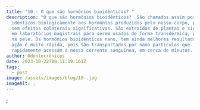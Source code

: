 ```yaml
---
title: "10 - O que são hormônios bioidênticos? "
description: "O que são hormônios bioidênticos?  São chamados assim por serem
  idênticos biologicamente aos hormônios produzidos pelo nosso corpo, portanto,
  sem efeitos colaterais significativos. São extraídos de plantas e sintetizados
  em laboratórios magistrais para serem usados de forma transdérmica, passados
  na pele. Os hormônios bioidênticos nano, tem ainda melhores resultados pois a
  ação é muito rápida, pois são transportados por nano partículas que
  rapidamente acessam a nossa corrente sanguínea, em cerca de minutos. "
author: Odontocrônicos
date: 2023-10-22T00:11:19.161Z
tags:
  - post
image: /assets/images/blog/10-.jpg
imageAlt: ;
---
```

;